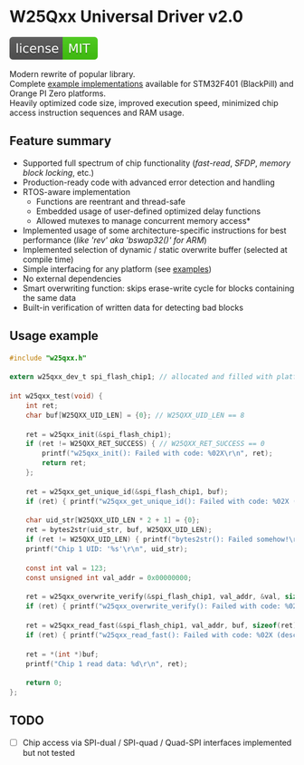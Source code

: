 # W25Qxx Universal Driver v2.0

[![License](./img/license_bage_MIT.svg)](./LICENSE)
<!--[![License](https://img.shields.io/badge/license-MIT-brightgreen.svg)](./LICENSE)-->

Modern rewrite of popular library.<br/>
Complete [example implementations](./examples) available for STM32F401 (BlackPill) and Orange PI Zero platforms.  
Heavily optimized code size, improved execution speed, minimized chip access instruction sequences and RAM usage.

## Feature summary

- Supported full spectrum of chip functionality (_fast-read_, _SFDP_, _memory block locking_, etc.)
- Production-ready code with advanced error detection and handling 
- RTOS-aware implementation 
    - Functions are reentrant and thread-safe
    - Embedded usage of user-defined optimized delay functions
    - Allowed mutexes to manage concurrent memory access*
- Implemented usage of some architecture-specific instructions for best performance (_like 'rev' aka 'bswap32()' for ARM_)
- Implemented selection of dynamic / static overwrite buffer (selected at compile time)
- Simple interfacing for any platform (see [examples](./examples))
- No external dependencies
- Smart overwriting function: skips erase-write cycle for blocks containing the same data
- Built-in verification of written data for detecting bad blocks

## Usage example

``` C
#include "w25qxx.h"

extern w25qxx_dev_t spi_flash_chip1; // allocated and filled with platform-specific calls and chip-specific bindings  elsewhere

int w25qxx_test(void) {
    int ret;
    char buf[W25QXX_UID_LEN] = {0}; // W25QXX_UID_LEN == 8
    
    ret = w25qxx_init(&spi_flash_chip1);
    if (ret != W25QXX_RET_SUCCESS) { // W25QXX_RET_SUCCESS == 0 
        printf("w25qxx_init(): Failed with code: %02X\r\n", ret); 
        return ret; 
    };

    ret = w25qxx_get_unique_id(&spi_flash_chip1, buf);
    if (ret) { printf("w25qxx_get_unique_id(): Failed with code: %02X (desc: '%s')\r\n", ret, w25qxx_ret2str(ret)); return ret; };

    char uid_str[W25QXX_UID_LEN * 2 + 1] = {0};
    ret = bytes2str(uid_str, buf, W25QXX_UID_LEN);
    if (ret != W25QXX_UID_LEN) { printf("bytes2str(): Failed somehow!\r\n"); return 1; };
    printf("Chip 1 UID: '%s'\r\n", uid_str);

    const int val = 123;
    const unsigned int val_addr = 0x00000000;
    
    ret = w25qxx_overwrite_verify(&spi_flash_chip1, val_addr, &val, sizeof(val));
    if (ret) { printf("w25qxx_overwrite_verify(): Failed with code: %02X (desc: '%s')\r\n", ret, w25qxx_ret2str(ret));  return ret; };

    ret = w25qxx_read_fast(&spi_flash_chip1, val_addr, buf, sizeof(ret));
    if (ret) { printf("w25qxx_read_fast(): Failed with code: %02X (desc: '%s')\r\n", ret, w25qxx_ret2str(ret));  return ret; };

    ret = *(int *)buf;
    printf("Chip 1 read data: %d\r\n", ret);

    return 0;
};

```

## TODO

- [ ] Chip access via SPI-dual / SPI-quad / Quad-SPI interfaces implemented but not tested

